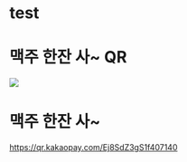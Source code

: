 # test


# 맥주 한잔 사~ QR
<img src="[https://user-images.githubusercontent.com/16822641/109461495-913fc480-7aa5-11eb-9d0e-aff762669f98.gif](https://github.com/callman7/test/assets/16477186/bde8779a-4c10-47e9-aaf2-5b9523e7388b)https://github.com/callman7/test/assets/16477186/bde8779a-4c10-47e9-aaf2-5b9523e7388b"/>

# 맥주 한잔 사~
https://qr.kakaopay.com/Ej8SdZ3gS1f407140
